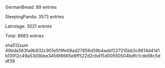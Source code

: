 GermanBread: 89 entries

SleepingPanda: 3573 entries

Latrolage: 3021 entries

Total: 6683 entries

sha512sum 49bda563fa9b932c901e5f9fe08ad27856d59b4aebf227215bb3c8614d4141b13912c49a53d3bbe3456f8665e8ff522d2cbd15d00550504bdfc1cde98c5ddf39